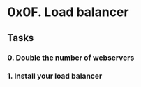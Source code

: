 # 0x0F. Load balancer

## Tasks

### 0. Double the number of webservers

### 1. Install your load balancer
